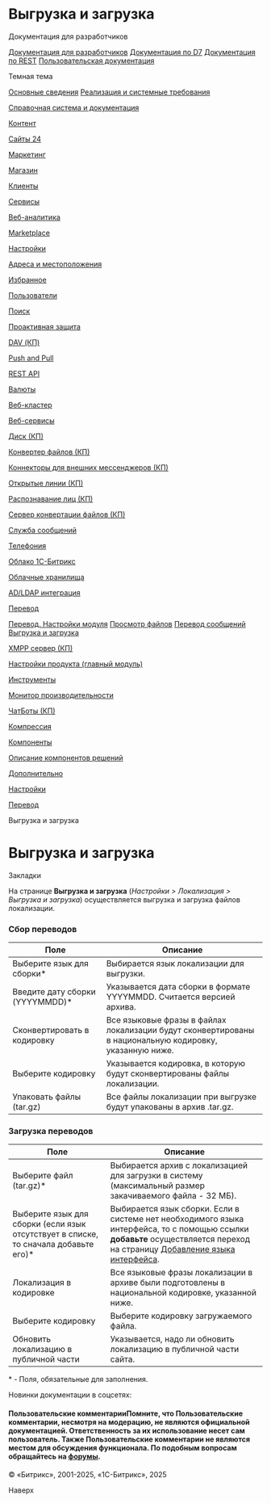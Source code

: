 # Выгрузка и загрузка

Документация для разработчиков

[Документация для разработчиков](https://dev.1c-bitrix.ru/api_help/)
[Документация по D7](https://dev.1c-bitrix.ru/api_d7/)
[Документация по REST](https://dev.1c-bitrix.ru/rest_help/)
[Пользовательская документация](https://dev.1c-bitrix.ru/user_help/)

Темная тема

[Основные сведения](/user_help/index.php)
[Реализация и системные требования](/user_help/reqintro.php)

[Справочная система и документация](/user_help/help/index.php)

[Контент](/user_help/content/index.php)

[Сайты 24](/user_help/sites24/index.php)

[Маркетинг](/user_help/marketing/index.php)

[Магазин](/user_help/store/index.php)

[Клиенты](/user_help/clients/index.php)

[Сервисы](/user_help/service/index.php)

[Веб-аналитика](/user_help/statistic/index.php)

[Marketplace](/user_help/marketplace/index.php)

[Настройки](/user_help/settings/index.php)

[Адреса и местоположения](/user_help/settings/location/index.php)

[Избранное](/user_help/settings/favorites/index.php)

[Пользователи](/user_help/settings/users/index.php)

[Поиск](/user_help/settings/search/index.php)

[Проактивная защита](/user_help/settings/security/index.php)

[DAV (КП)](/user_help/settings/dav/index.php)

[Push and Pull](/user_help/settings/pull/index.php)

[REST API](/user_help/settings/rest_api/index.php)

[Валюты](/user_help/settings/currency/index.php)

[Веб-кластер](/user_help/settings/cluster/index.php)

[Веб-сервисы](/user_help/settings/webservice/index.php)

[Диск (КП)](/user_help/settings/disk/index.php)

[Конвертер файлов (КП)](/user_help/settings/transformer/index.php)

[Коннекторы для внешних мессенджеров (КП)](/user_help/settings/imconnector/index.php)

[Открытые линии (КП)](/user_help/settings/imopenlines/index.php)

[Распознавание лиц (КП)](/user_help/settings/faceid/index.php)

[Сервер конвертации файлов (КП)](/user_help/settings/transformercontroller/index.php)

[Служба сообщений](/user_help/settings/message_service/index.php)

[Телефония](/user_help/settings/voximplant/index.php)

[Облако 1С-Битрикс](/user_help/settings/bitrixcloud/index.php)

[Облачные хранилища](/user_help/settings/clouds/index.php)

[AD/LDAP интеграция](/user_help/settings/ldap/index.php)

[Перевод](/user_help/settings/translate/index.php)

[Перевод. Настройки модуля](/user_help/settings/translate/settings.php)
[Просмотр файлов](/user_help/settings/translate/translate_list.php)
[Перевод сообщений](/user_help/settings/translate/translate_edit.php)
[Выгрузка и загрузка](/user_help/settings/translate/translate_collector.php)

[XMPP сервер (КП)](/user_help/settings/xmpp/index.php)

[Настройки продукта (главный модуль)](/user_help/settings/settings/index.php)

[Инструменты](/user_help/settings/utilities/index.php)

[Монитор производительности](/user_help/settings/perfmon/index.php)

[ЧатБоты (КП)](/user_help/settings/imbot/index.php)

[Компрессия](/user_help/settings/compression/index.php)

[Компоненты](/user_help/components/index.php)

[Описание компонентов решений](/user_help/description_decisions/index.php)

[Дополнительно](/user_help/additional/index.php)

[Настройки](/user_help/settings/index.php)

[Перевод](/user_help/settings/translate/index.php)

Выгрузка и загрузка

# Выгрузка и загрузка

Закладки

На странице **Выгрузка и загрузка** (*Настройки > Локализация > Выгрузка и загрузка*) осуществляется выгрузка и загрузка файлов локализации.

  

### Сбор переводов

| Поле | Описание |
| --- | --- |
| Выберите язык для сборки\* | Выбирается язык локализации для выгрузки. |
| Введите дату сборки (YYYYMMDD)\* | Указывается дата сборки в формате YYYYMMDD. Считается версией архива. |
| Сконвертировать в кодировку | Все языковые фразы в файлах локализации будут сконвертированы в национальную кодировку, указанную ниже. |
| Выберите кодировку | Указывается кодировка, в которую будут сконвертированы файлы локализации. |
| Упаковать файлы (tar.gz) | Все файлы локализации при выгрузке будут упакованы в архив .tar.gz. |

### Загрузка переводов

| Поле | Описание |
| --- | --- |
| Выберите файл (tar.gz)\* | Выбирается архив с локализацией для загрузки в систему (максимальный размер закачиваемого файла - 32 МБ). |
| Выберите язык для сборки (если язык отсутствует в списке, то сначала добавьте его)\* | Выбирается язык сборки. Если в системе нет необходимого языка интерфейса, то с помощью ссылки **добавьте** осуществляется переход на страницу [Добавление языка интерфейса](/user_help/settings/settings/lang_parametrs/lang_admin.php). |
| Локализация в кодировке | Все языковые фразы локализации в архиве были подготовлены в национальной кодировке, указанной ниже. |
| Выберите кодировку | Выберите кодировку загружаемого файла. |
| Обновить локализацию в публичной части | Указывается, надо ли обновить локализацию в публичной части сайта. |

\* - Поля, обязательные для заполнения.

Новинки документации в соцсетях:

#### Пользовательские комментарииПомните, что Пользовательские комментарии, несмотря на модерацию, не являются официальной документацией. Ответственность за их использование несет сам пользователь. Также Пользовательские комментарии не являются местом для обсуждения функционала. По подобным вопросам обращайтесь на [форумы](http://dev.1c-bitrix.ru/community/forums/group1/).

© «Битрикс», 2001-2025, «1С-Битрикс», 2025

Наверх